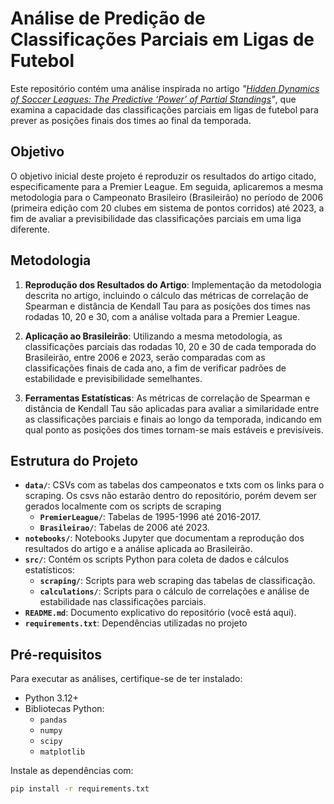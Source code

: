 # Análise de Predição de Classificações Parciais em Ligas de Futebol

Este repositório contém uma análise inspirada no artigo *"[Hidden Dynamics of Soccer Leagues: The Predictive ‘Power’ of Partial Standings](https://journals.plos.org/plosone/article?id=10.1371/journal.pone.0225696)"*, que examina a capacidade das classificações parciais em ligas de futebol para prever as posições finais dos times ao final da temporada. 

## Objetivo

O objetivo inicial deste projeto é reproduzir os resultados do artigo citado, especificamente para a Premier League. Em seguida, aplicaremos a mesma metodologia para o Campeonato Brasileiro (Brasileirão) no período de 2006 (primeira edição com 20 clubes em sistema de pontos corridos) até 2023, a fim de avaliar a previsibilidade das classificações parciais em uma liga diferente.

## Metodologia

1. **Reprodução dos Resultados do Artigo**: Implementação da metodologia descrita no artigo, incluindo o cálculo das métricas de correlação de Spearman e distância de Kendall Tau para as posições dos times nas rodadas 10, 20 e 30, com a análise voltada para a Premier League.
   
2. **Aplicação ao Brasileirão**: Utilizando a mesma metodologia, as classificações parciais das rodadas 10, 20 e 30 de cada temporada do Brasileirão, entre 2006 e 2023, serão comparadas com as classificações finais de cada ano, a fim de verificar padrões de estabilidade e previsibilidade semelhantes.

3. **Ferramentas Estatísticas**: As métricas de correlação de Spearman e distância de Kendall Tau são aplicadas para avaliar a similaridade entre as classificações parciais e finais ao longo da temporada, indicando em qual ponto as posições dos times tornam-se mais estáveis e previsíveis.

## Estrutura do Projeto

- **`data/`**: CSVs com as tabelas dos campeonatos e txts com os links para o scraping. Os csvs não estarão dentro do repositório, porém devem ser gerados localmente com os scripts de scraping
  - **`PremierLeague/`**: Tabelas de 1995-1996 até 2016-2017.
  - **`Brasileirao/`**: Tabelas de 2006 até 2023.
- **`notebooks/`**: Notebooks Jupyter que documentam a reprodução dos resultados do artigo e a análise aplicada ao Brasileirão.
- **`src/`**: Contém os scripts Python para coleta de dados e cálculos estatísticos:
  - **`scraping/`**: Scripts para web scraping das tabelas de classificação.
  - **`calculations/`**: Scripts para o cálculo de correlações e análise de estabilidade nas classificações parciais.
- **`README.md`**: Documento explicativo do repositório (você está aqui).
- **`requirements.txt`**: Dependências utilizadas no projeto 

## Pré-requisitos

Para executar as análises, certifique-se de ter instalado:
- Python 3.12+
- Bibliotecas Python:
  - `pandas`
  - `numpy`
  - `scipy`
  - `matplotlib`

Instale as dependências com:
```bash
pip install -r requirements.txt
